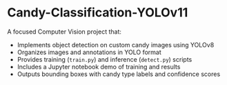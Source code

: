 # Candy-Classification-YOLOv11

A focused Computer Vision project that:

- Implements object detection on custom candy images using YOLOv8  
- Organizes images and annotations in YOLO format  
- Provides training (`train.py`) and inference (`detect.py`) scripts  
- Includes a Jupyter notebook demo of training and results  
- Outputs bounding boxes with candy type labels and confidence scores  








